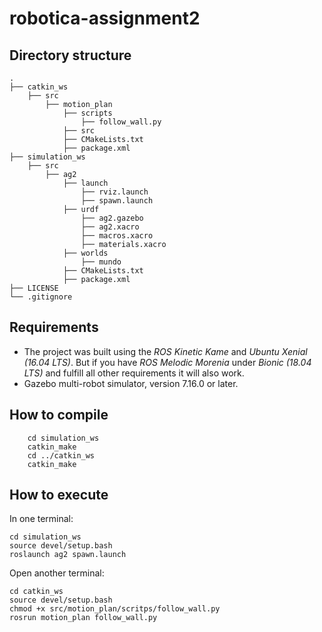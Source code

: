 # robotica-assignment2

## Directory structure

    .
    ├── catkin_ws                
        ├── src
            ├── motion_plan
                ├── scripts
                    ├── follow_wall.py
                ├── src
                ├── CMakeLists.txt
                ├── package.xml  
    ├── simulation_ws
        ├── src
            ├── ag2
                ├── launch
                    ├── rviz.launch
                    ├── spawn.launch
                ├── urdf
                    ├── ag2.gazebo
                    ├── ag2.xacro
                    ├── macros.xacro
                    ├── materials.xacro
                ├── worlds
                    ├── mundo
                ├── CMakeLists.txt
                ├── package.xml                
    ├── LICENSE
    └── .gitignore

## Requirements
- The project was built using the <i> ROS Kinetic Kame </i> and <i>Ubuntu Xenial (16.04 LTS)</i>. But if you have <i>ROS Melodic Morenia</i> under <i>Bionic (18.04 LTS)</i> and fulfill all other requirements it will also work.
- Gazebo multi-robot simulator, version 7.16.0 or later.
## How to compile
```
    cd simulation_ws
    catkin_make 
    cd ../catkin_ws
    catkin_make 
```

## How to execute

In one terminal: <br>
```
cd simulation_ws 
source devel/setup.bash 
roslaunch ag2 spawn.launch 
```

Open another terminal:<br>
```
cd catkin_ws 
source devel/setup.bash 
chmod +x src/motion_plan/scritps/follow_wall.py 
rosrun motion_plan follow_wall.py 
```